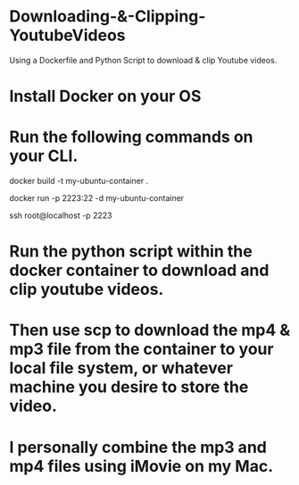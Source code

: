 # Downloading-&-Clipping-YoutubeVideos
Using a Dockerfile and Python Script to download & clip Youtube videos.


# Install Docker on your OS

# Run the following commands on your CLI.

docker build -t my-ubuntu-container .

docker run -p 2223:22 -d my-ubuntu-container

ssh root@localhost -p 2223 

# Run the python script within the docker container to download and clip youtube videos. 

# Then use scp to download the mp4 & mp3 file from the container to your local file system, or whatever machine you desire to store the video. 
# I personally combine the mp3 and mp4 files using iMovie on my Mac.
